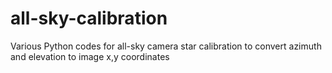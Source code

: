 # all-sky-calibration
Various Python codes for all-sky camera star calibration to convert azimuth and elevation to image x,y coordinates
